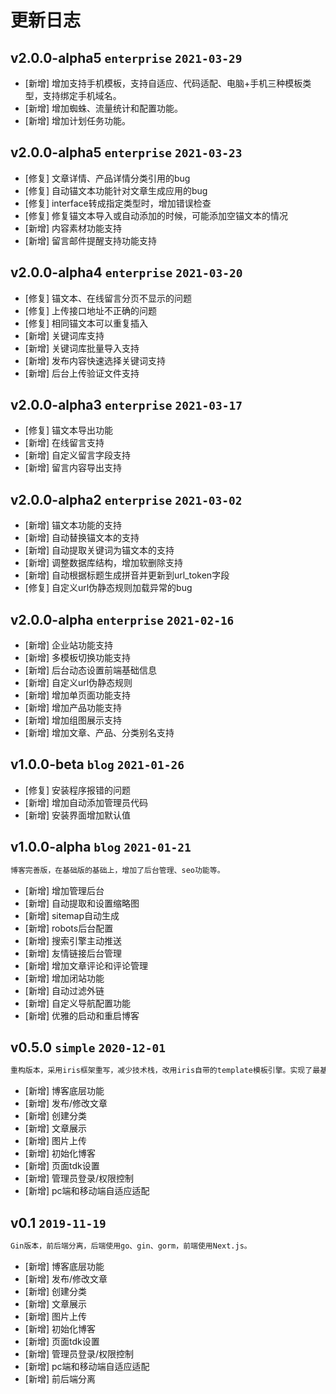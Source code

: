 # 更新日志

## v2.0.0-alpha5 `enterprise` `2021-03-29`

- [新增] 增加支持手机模板，支持自适应、代码适配、电脑+手机三种模板类型，支持绑定手机域名。
- [新增] 增加蜘蛛、流量统计和配置功能。
- [新增] 增加计划任务功能。

## v2.0.0-alpha5 `enterprise` `2021-03-23`

- [修复] 文章详情、产品详情分类引用的bug
- [修复] 自动锚文本功能针对文章生成应用的bug
- [修复] interface转成指定类型时，增加错误检查
- [修复] 修复锚文本导入或自动添加的时候，可能添加空锚文本的情况
- [新增] 内容素材功能支持
- [新增] 留言邮件提醒支持功能支持

## v2.0.0-alpha4 `enterprise` `2021-03-20`

- [修复] 锚文本、在线留言分页不显示的问题
- [修复] 上传接口地址不正确的问题
- [修复] 相同锚文本可以重复插入
- [新增] 关键词库支持
- [新增] 关键词库批量导入支持
- [新增] 发布内容快速选择关键词支持
- [新增] 后台上传验证文件支持

## v2.0.0-alpha3 `enterprise` `2021-03-17`

- [修复] 锚文本导出功能
- [新增] 在线留言支持
- [新增] 自定义留言字段支持
- [新增] 留言内容导出支持

## v2.0.0-alpha2 `enterprise` `2021-03-02`

- [新增] 锚文本功能的支持
- [新增] 自动替换锚文本的支持
- [新增] 自动提取关键词为锚文本的支持
- [新增] 调整数据库结构，增加软删除支持
- [新增] 自动根据标题生成拼音并更新到url_token字段
- [修复] 自定义url伪静态规则加载异常的bug

## v2.0.0-alpha `enterprise` `2021-02-16`

- [新增] 企业站功能支持
- [新增] 多模板切换功能支持
- [新增] 后台动态设置前端基础信息
- [新增] 自定义url伪静态规则
- [新增] 增加单页面功能支持
- [新增] 增加产品功能支持
- [新增] 增加组图展示支持
- [新增] 增加文章、产品、分类别名支持

## v1.0.0-beta `blog` `2021-01-26`

- [修复] 安装程序报错的问题
- [新增] 增加自动添加管理员代码
- [新增] 安装界面增加默认值

## v1.0.0-alpha `blog` `2021-01-21`
```html
博客完善版，在基础版的基础上，增加了后台管理、seo功能等。
```

- [新增] 增加管理后台
- [新增] 自动提取和设置缩略图
- [新增] sitemap自动生成
- [新增] robots后台配置
- [新增] 搜索引擎主动推送
- [新增] 友情链接后台管理
- [新增] 增加文章评论和评论管理
- [新增] 增加闭站功能
- [新增] 自动过滤外链
- [新增] 自定义导航配置功能
- [新增] 优雅的启动和重启博客

## v0.5.0 `simple` `2020-12-01`
```html
重构版本，采用iris框架重写，减少技术栈，改用iris自带的template模板引擎。实现了最基础的博客功能。
```

- [新增] 博客底层功能
- [新增] 发布/修改文章
- [新增] 创建分类
- [新增] 文章展示
- [新增] 图片上传
- [新增] 初始化博客
- [新增] 页面tdk设置
- [新增] 管理员登录/权限控制
- [新增] pc端和移动端自适应适配


## v0.1 `2019-11-19`
```html
Gin版本，前后端分离，后端使用go、gin、gorm，前端使用Next.js。
```

- [新增] 博客底层功能
- [新增] 发布/修改文章
- [新增] 创建分类
- [新增] 文章展示
- [新增] 图片上传
- [新增] 初始化博客
- [新增] 页面tdk设置
- [新增] 管理员登录/权限控制
- [新增] pc端和移动端自适应适配
- [新增] 前后端分离

